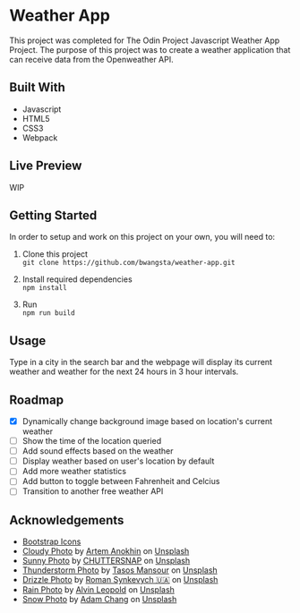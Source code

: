 # Weather App
This project was completed for The Odin Project Javascript Weather App Project. The purpose of this project was to create a weather application that can receive data from the Openweather API.

## Built With 
- Javascript
- HTML5
- CSS3
- Webpack

## Live Preview
WIP

## Getting Started

In order to setup and work on this project on your own, you will need to:

1. Clone this project\
`git clone https://github.com/bwangsta/weather-app.git`

2. Install required dependencies\
`npm install`

3. Run\
`npm run build`

## Usage
Type in a city in the search bar and the webpage will display its current weather and weather for the next 24 hours in 3 hour intervals.

## Roadmap
- [x] Dynamically change background image based on location's current weather
- [ ] Show the time of the location queried
- [ ] Add sound effects based on the weather
- [ ] Display weather based on user's location by default
- [ ] Add more weather statistics
- [ ] Add button to toggle between Fahrenheit and Celcius
- [ ] Transition to another free weather API

## Acknowledgements
- [Bootstrap Icons](https://icons.getbootstrap.com/)
- [Cloudy Photo](https://unsplash.com/photos/V4qjYCac7y8?utm_source=unsplash&utm_medium=referral&utm_content=creditCopyText) by [Artem Anokhin](https://unsplash.com/@atronyx?utm_source=unsplash&utm_medium=referral&utm_content=creditCopyText) on [Unsplash](https://unsplash.com/)
- [Sunny Photo](https://unsplash.com/photos/TSgwbumanuE?utm_source=unsplash&utm_medium=referral&utm_content=creditCopyText) by [CHUTTERSNAP](https://unsplash.com/@chuttersnap?utm_source=unsplash&utm_medium=referral&utm_content=creditCopyText) on [Unsplash](https://unsplash.com/)
- [Thunderstorm Photo](https://unsplash.com/images/nature/thunderstorm?utm_source=unsplash&utm_medium=referral&utm_content=creditCopyText) by [Tasos Mansour](https://unsplash.com/@mantasos?utm_source=unsplash&utm_medium=referral&utm_content=creditCopyText) on [Unsplash](https://unsplash.com/)
- [Drizzle Photo](https://unsplash.com/photos/qPvBmSvmohs?utm_source=unsplash&utm_medium=referral&utm_content=creditCopyText) by [Roman Synkevych 🇺🇦](https://unsplash.com/@synkevych?utm_source=unsplash&utm_medium=referral&utm_content=creditCopyText) on [Unsplash](https://unsplash.com/)
- [Rain Photo](https://unsplash.com/photos/cWM1ZOSUzU4?utm_source=unsplash&utm_medium=referral&utm_content=creditCopyText) by [Alvin Leopold](https://unsplash.com/@anleo?utm_source=unsplash&utm_medium=referral&utm_content=creditCopyText) on [Unsplash](https://unsplash.com/)
- [Snow Photo](https://unsplash.com/photos/IWenq-4JHqo?utm_source=unsplash&utm_medium=referral&utm_content=creditCopyText) by [Adam Chang](https://unsplash.com/@sametomorrow?utm_source=unsplash&utm_medium=referral&utm_content=creditCopyText) on [Unsplash](https://unsplash.com/)
  